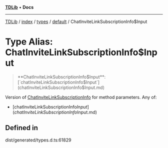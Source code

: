 [**TDLib**](../../../../../../README.md) • **Docs**

***

[TDLib](../../../../../../modules.md) / [index](../../../../../README.md) / [types](../../../README.md) / [default](../README.md) / ChatInviteLinkSubscriptionInfo$Input

# Type Alias: ChatInviteLinkSubscriptionInfo$Input

> **ChatInviteLinkSubscriptionInfo$Input**: [`chatInviteLinkSubscriptionInfo$Input`](chatInviteLinkSubscriptionInfo$Input.md)

Version of [ChatInviteLinkSubscriptionInfo](ChatInviteLinkSubscriptionInfo-1.md) for method parameters.
Any of:
- [chatInviteLinkSubscriptionInfo$Input](chatInviteLinkSubscriptionInfo$Input.md)

## Defined in

dist/generated/types.d.ts:61829
